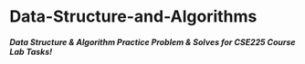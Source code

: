 # Data-Structure-and-Algorithms

##### Data Structure & Algorithm Practice Problem & Solves for CSE225 Course Lab Tasks!

